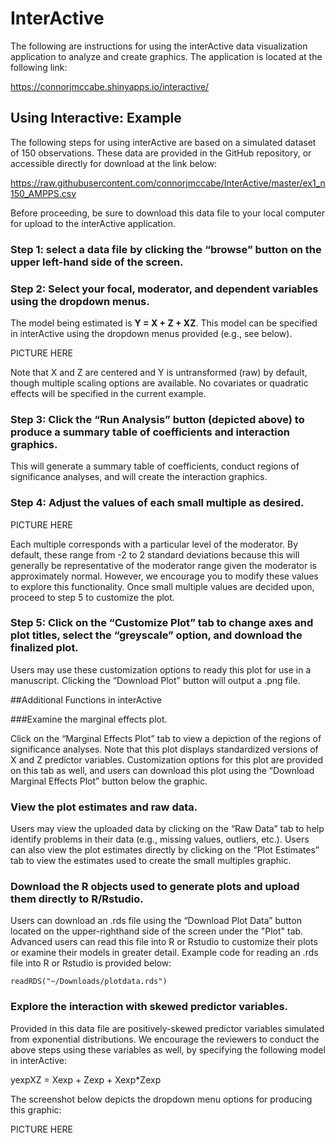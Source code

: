 # InterActive

The following are instructions for using the interActive data visualization application to analyze and create graphics. The application is located at the following link:

https://connorjmccabe.shinyapps.io/interactive/

## Using Interactive: Example

The following steps for using interActive are based on a simulated dataset of 150 observations. These data are provided in the GitHub repository, or accessible directly for download at the link below:

https://raw.githubusercontent.com/connorjmccabe/InterActive/master/ex1_n150_AMPPS.csv

Before proceeding, be sure to download this data file to your local computer for upload to the interActive application.

### Step 1: select a data file by clicking the “browse” button on the upper left-hand side of the screen.

### Step 2: Select your focal, moderator, and dependent variables using the dropdown menus.

The model being estimated is **Y = X + Z + XZ**. This model can be specified in interActive using the dropdown menus provided (e.g., see below).

PICTURE HERE

Note that X and Z are centered and Y is untransformed (raw) by default, though multiple scaling options are available. No covariates or quadratic effects will be specified in the current example.

### Step 3: Click the “Run Analysis” button (depicted above) to produce a summary table of coefficients and interaction graphics.

This will generate a summary table of coefficients, conduct regions of significance analyses, and will create the interaction graphics.

### Step 4: Adjust the values of each small multiple as desired.

PICTURE HERE

Each multiple corresponds with a particular level of the moderator. By default, these range from -2 to 2 standard deviations because this will generally be representative of the moderator range given the moderator is approximately normal. However, we encourage you to modify these values to explore this functionality. Once small multiple values are decided upon, proceed to step 5 to customize the plot.

### Step 5: Click on the “Customize Plot” tab to change axes and plot titles, select the “greyscale” option, and download the finalized plot.



Users may use these customization options to ready this plot for use in a manuscript. Clicking the “Download Plot” button will output a .png file.

##Additional Functions in interActive

###Examine the marginal effects plot.

Click on the “Marginal Effects Plot” tab to view a depiction of the regions of significance analyses. Note that this plot displays standardized versions of X and Z predictor variables. Customization options for this plot are provided on this tab as well, and users can download this plot using the “Download Marginal Effects Plot” button below the graphic.

### View the plot estimates and raw data.

Users may view the uploaded data by clicking on the “Raw Data” tab to help identify problems in their data (e.g., missing values, outliers, etc.). Users can also view the plot estimates directly by clicking on the “Plot Estimates” tab to view the estimates used to create the small multiples graphic. 

### Download the R objects used to generate plots and upload them directly to R/Rstudio.

Users can download an .rds file using the “Download Plot Data” button located on the upper-righthand side of the screen under the "Plot" tab. Advanced users can read this file into R or Rstudio to customize their plots or examine their models in greater detail. Example code for reading an .rds file into R or Rstudio is provided below:

```
readRDS("~/Downloads/plotdata.rds")
```

### Explore the interaction with skewed predictor variables.

Provided in this data file are positively-skewed predictor variables simulated from exponential distributions. We encourage the reviewers to conduct the above steps using these variables as well, by specifying the following model in interActive: 

yexpXZ = Xexp + Zexp + Xexp*Zexp

The screenshot below depicts the dropdown menu options for producing this graphic:

PICTURE HERE

